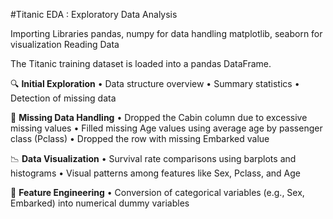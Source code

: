 #Titanic EDA : Exploratory Data Analysis 

Importing Libraries
pandas, numpy for data handling
matplotlib, seaborn for visualization
Reading Data

The Titanic training dataset is loaded into a pandas DataFrame.

🔍 **Initial Exploration**
• Data structure overview
• Summary statistics
• Detection of missing data

🧹 **Missing Data Handling**
• Dropped the Cabin column due to excessive missing values
• Filled missing Age values using average age by passenger class (Pclass)
• Dropped the row with missing Embarked value

📉 **Data Visualization**
• Survival rate comparisons using barplots and histograms
• Visual patterns among features like Sex, Pclass, and Age

📝 **Feature Engineering**
• Conversion of categorical variables (e.g., Sex, Embarked) into numerical dummy variables
